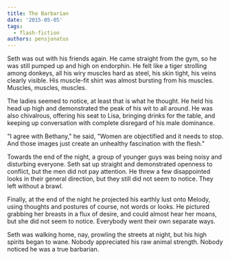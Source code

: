 ```yaml
---
title: The Barbarian
date: '2015-05-05'
tags:
  - flash-fiction
authors: pensjonatus
---
```


Seth was out with his friends again. He came straight from the gym, so he was
still pumped up and high on endorphin. He felt like a tiger strolling among
donkeys, all his wiry muscles hard as steel, his skin tight, his veins clearly
visible. His muscle-fit shirt was almost bursting from his muscles. Muscles,
muscles, muscles.

<!-- truncate -->

The ladies seemed to notice, at least that is what he thought. He held his head
up high and demonstrated the peak of his wit to all around. He was also
chivalrous, offering his seat to Lisa, bringing drinks for the table, and
keeping up conversation with complete disregard of his male dominance.

"I agree with Bethany," he said, "Women are objectified and it needs to stop.
And those images just create an unhealthy fascination with the flesh."

Towards the end of the night, a group of younger guys was being noisy and
disturbing everyone. Seth sat up straight and demonstrated openness to conflict,
but the men did not pay attention. He threw a few disappointed looks in their
general direction, but they still did not seem to notice. They left without a
brawl.

Finally, at the end of the night he projected his earthly lust onto Melody,
using thoughts and postures of course, not words or looks. He pictured grabbing
her breasts in a flux of desire, and could almost hear her moans, but she did
not seem to notice. Everybody went their own separate ways.

Seth was walking home, nay, prowling the streets at night, but his high spirits
began to wane. Nobody appreciated his raw animal strength. Nobody noticed he was
a true barbarian.
